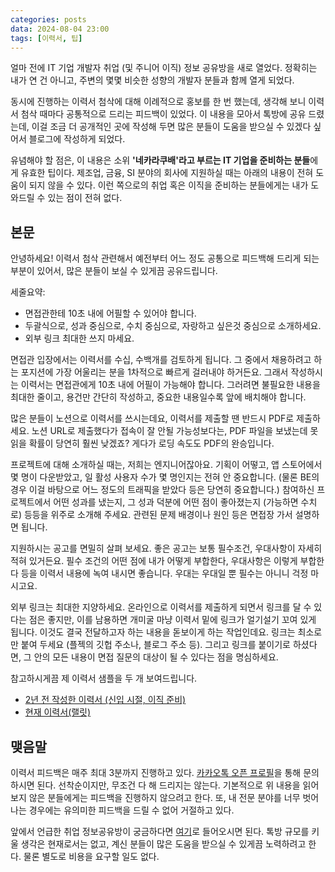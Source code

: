 ```yaml
---
categories: posts
data: 2024-08-04 23:00
tags: [이력서, 팁]
---
```


얼마 전에 IT 기업 개발자 취업 (및 주니어 이직) 정보 공유방을 새로 열었다. 정확히는 내가 연 건 아니고, 주변의 몇몇 비슷한 성향의 개발자 분들과 함께 열게 되었다.

동시에 진행하는 이력서 첨삭에 대해 이례적으로 홍보를 한 번 했는데, 생각해 보니 이력서 첨삭 때마다 공통적으로 드리는 피드백이 있었다. 이 내용을 모아서 톡방에 공유 드렸는데, 이걸 조금 더 공개적인 곳에 작성해 두면 많은 분들이 도움을 받으실 수 있겠다 싶어서 블로그에 작성하게 되었다.

유념해야 할 점은, 이 내용은 소위 **'네카라쿠배'라고 부르는 IT 기업을 준비하는 분들**에게 유효한 팁이다. 제조업, 금융, SI 분야의 회사에 지원하실 때는 아래의 내용이 전혀 도움이 되지 않을 수 있다. 이런 쪽으로의 취업 혹은 이직을 준비하는 분들에게는 내가 도와드릴 수 있는 점이 전혀 없다.

## 본문

안녕하세요! 이력서 첨삭 관련해서 예전부터 어느 정도 공통으로 피드백해 드리게 되는 부분이 있어서, 많은 분들이 보실 수 있게끔 공유드립니다.

세줄요약:

- 면접관한테 10초 내에 어필할 수 있어야 합니다.
- 두괄식으로, 성과 중심으로, 수치 중심으로, 자랑하고 싶은것 중심으로 소개하세요.
- 외부 링크 최대한 쓰지 마세요.

면접관 입장에서는 이력서를 수십, 수백개를 검토하게 됩니다. 그 중에서 채용하려고 하는 포지션에 가장 어울리는 분을 1차적으로 빠르게 걸러내야 하거든요. 그래서 작성하시는 이력서는 면접관에게 10초 내에 어필이 가능해야 합니다. 그러려면 불필요한 내용을 최대한 줄이고, 용건만 간단히 작성하고, 중요한 내용일수록 앞에 배치해야 합니다.

많은 분들이 노션으로 이력서를 쓰시는데요, 이력서를 제출할 땐 반드시 PDF로 제출하세요. 노션 URL로 제출했다가 접속이 잘 안될 가능성보다는, PDF 파일을 보냈는데 못 읽을 확률이 당연히 훨씬 낮겠죠? 게다가 로딩 속도도 PDF의 완승입니다.

프로젝트에 대해 소개하실 때는, 저희는 엔지니어잖아요. 기획이 어떻고, 앱 스토어에서 몇 명이 다운받았고, 일 활성 사용자 수가 몇 명인지는 전혀 안 중요합니다. (물론 BE의 경우 이걸 바탕으로 어느 정도의 트래픽을 받았다 등은 당연히 중요합니다.) 참여하신 프로젝트에서 어떤 성과를 냈는지, 그 성과 덕분에 어떤 점이 좋아졌는지 (가능하면 수치로) 등등을 위주로 소개해 주세요. 관련된 문제 배경이나 원인 등은 면접장 가서 설명하면 됩니다.

지원하시는 공고를 면밀히 살펴 보세요. 좋은 공고는 보통 필수조건, 우대사항이 자세히 적혀 있거든요. 필수 조건의 어떤 점에 내가 어떻게 부합한다, 우대사항은 이렇게 부합한다 등을 이력서 내용에 녹여 내시면 좋습니다. 우대는 우대일 뿐 필수는 아니니 걱정 마시고요.

외부 링크는 최대한 지양하세요. 온라인으로 이력서를 제출하게 되면서 링크를 달 수 있다는 점은 좋지만, 이를 남용하면 개미굴 마냥 이력서 밑에 링크가 얼기설기 꼬여 있게 됩니다. 이것도 결국 전달하고자 하는 내용을 돋보이게 하는 작업인데요. 링크는 최소로만 붙여 두세요 (플젝의 깃헙 주소나, 블로그 주소 등). 그리고 링크를 붙이기로 하셨다면, 그 안의 모든 내용이 면접 질문의 대상이 될 수 있다는 점을 명심하세요.

참고하시게끔 제 이력서 샘플을 두 개 보여드립니다.

* [2년 전 작성한 이력서 (신입 시절, 이직 준비)](https://kchung1995.notion.site/Kuyho-Chung-22bf0263d71a4fe5a8789ff9691d284a?pvs=4)
* [현재 이력서(랠릿)](https://www.rallit.com/resumes/743@kchung1995/정규호)

## 맺음말

이력서 피드백은 매주 최대 3분까지 진행하고 있다. [카카오톡 오픈 프로필](https://open.kakao.com/me/katfuntoring)을 통해 문의하시면 된다. 선착순이지만, 무조건 다 해 드리지는 않는다. 기본적으로 위 내용을 읽어보지 않은 분들에게는 피드백을 진행하지 않으려고 한다. 또, 내 전문 분야를 너무 벗어나는 경우에는 유의미한 피드백을 드릴 수 없어 거절하고 있다.

앞에서 언급한 취업 정보공유방이 궁금하다면 [여기](https://open.kakao.com/o/gZze68Eg)로 들어오시면 된다. 톡방 규모를 키울 생각은 현재로서는 없고, 계신 분들이 많은 도움을 받으실 수 있게끔 노력하려고 한다. 물론 별도로 비용을 요구할 일도 없다.
